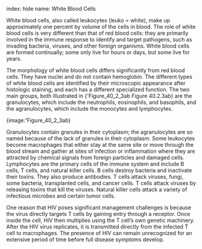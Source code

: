 index: hide
name: White Blood Cells

White blood cells, also called leukocytes (leuko = white), make up approximately one percent by volume of the cells in blood. The role of white blood cells is very different than that of red blood cells: they are primarily involved in the immune response to identify and target pathogens, such as invading bacteria, viruses, and other foreign organisms. White blood cells are formed continually; some only live for hours or days, but some live for years.

The morphology of white blood cells differs significantly from red blood cells. They have nuclei and do not contain hemoglobin. The different types of white blood cells are identified by their microscopic appearance after histologic staining, and each has a different specialized function. The two main groups, both illustrated in {'Figure_40_2_3ab Figure 40.2.3ab} are the granulocytes, which include the neutrophils, eosinophils, and basophils, and the agranulocytes, which include the monocytes and lymphocytes.


{image:'Figure_40_2_3ab}
        

Granulocytes contain granules in their cytoplasm; the agranulocytes are so named because of the lack of granules in their cytoplasm. Some leukocytes become macrophages that either stay at the same site or move through the blood stream and gather at sites of infection or inflammation where they are attracted by chemical signals from foreign particles and damaged cells. Lymphocytes are the primary cells of the immune system and include B cells, T cells, and natural killer cells. B cells destroy bacteria and inactivate their toxins. They also produce antibodies. T cells attack viruses, fungi, some bacteria, transplanted cells, and cancer cells. T cells attack viruses by releasing toxins that kill the viruses. Natural killer cells attack a variety of infectious microbes and certain tumor cells.

One reason that HIV poses significant management challenges is because the virus directly targets T cells by gaining entry through a receptor. Once inside the cell, HIV then multiplies using the T cell’s own genetic machinery. After the HIV virus replicates, it is transmitted directly from the infected T cell to macrophages. The presence of HIV can remain unrecognized for an extensive period of time before full disease symptoms develop.
